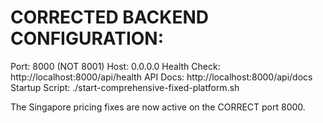 
CORRECTED BACKEND CONFIGURATION:
================================
Port: 8000 (NOT 8001)
Host: 0.0.0.0
Health Check: http://localhost:8000/api/health
API Docs: http://localhost:8000/api/docs
Startup Script: ./start-comprehensive-fixed-platform.sh

The Singapore pricing fixes are now active on the CORRECT port 8000.

